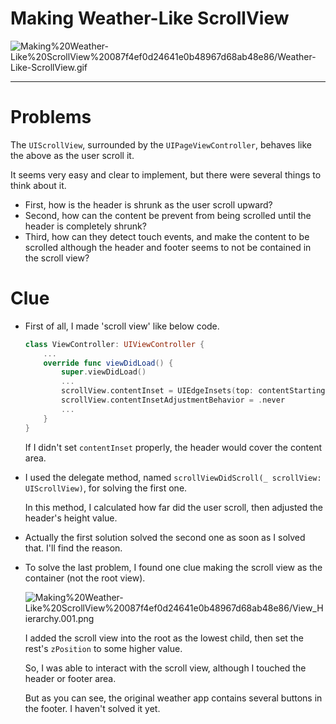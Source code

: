 # Making Weather-Like ScrollView

![Making%20Weather-Like%20ScrollView%20087f4ef0d24641e0b48967d68ab48e86/Weather-Like-ScrollView.gif](Making%20Weather-Like%20ScrollView%20087f4ef0d24641e0b48967d68ab48e86/Weather-Like-ScrollView.gif)

---

# Problems

The `UIScrollView`, surrounded by the `UIPageViewController`, behaves like the above as the user scroll it.

It seems very easy and clear to implement, but there were several things to think about it.

- First, how is the header is shrunk as the user scroll upward?
- Second, how can the content be prevent from being scrolled until the header is completely shrunk?
- Third, how can they detect touch events, and make the content to be scrolled although the header and footer seems to not be contained in the scroll view?

# Clue

- First of all, I made 'scroll view' like below code.

    ```swift
    class ViewController: UIViewController {
    	...
    	override func viewDidLoad() {
    		super.viewDidLoad()
    		...
    		scrollView.contentInset = UIEdgeInsets(top: contentStartingPoint, left: 0, bottom: footerHeight, right: 0)
    		scrollView.contentInsetAdjustmentBehavior = .never
    		...
    	}
    }
    ```

    If I didn't set `contentInset` properly, the header would cover the content area.

- I used the delegate method, named `scrollViewDidScroll(_ scrollView: UIScrollView)`, for solving the first one.

    In this method, I calculated how far did the user scroll, then adjusted the header's height value.

- Actually the first solution solved the second one as soon as I solved that. I'll find the reason.
- To solve the last problem, I found one clue making the scroll view as the container (not the root view).

    ![Making%20Weather-Like%20ScrollView%20087f4ef0d24641e0b48967d68ab48e86/View_Hierarchy.001.png](Making%20Weather-Like%20ScrollView%20087f4ef0d24641e0b48967d68ab48e86/View_Hierarchy.001.png)

    I added the scroll view into the root as the lowest child, then set the rest's `zPosition` to some higher value. 

    So, I was able to interact with the scroll view, although I touched the header or footer area.

    But as you can see, the original weather app contains several buttons in the footer. I haven't solved it yet.
